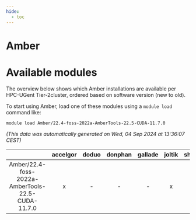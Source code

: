 ```yaml
---
hide:
  - toc
---
```


Amber
=====

# Available modules


The overview below shows which Amber installations are available per HPC-UGent Tier-2cluster, ordered based on software version (new to old).

To start using Amber, load one of these modules using a `module load` command like:

```shell
module load Amber/22.4-foss-2022a-AmberTools-22.5-CUDA-11.7.0
```

*(This data was automatically generated on Wed, 04 Sep 2024 at 13:36:07 CEST)*  

| |accelgor|doduo|donphan|gallade|joltik|shinx|skitty|
| :---: | :---: | :---: | :---: | :---: | :---: | :---: | :---: |
|Amber/22.4-foss-2022a-AmberTools-22.5-CUDA-11.7.0|x|-|-|-|x|-|-|
